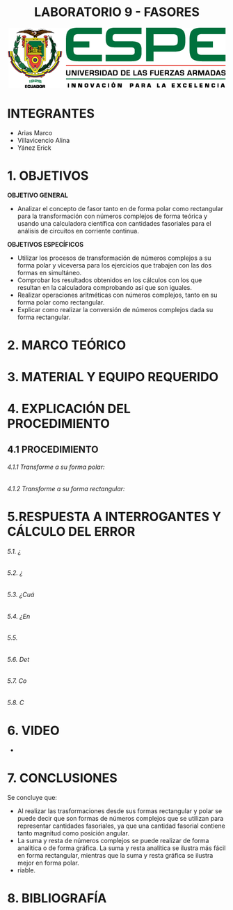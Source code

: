 <div align="center">

# LABORATORIO 9 - FASORES

![](https://github.com/erickyanez1/IMAGENES-DEBER-1/blob/main/espe.png) 

</div>

# **INTEGRANTES**

- Arias Marco
- Villavicencio Alina
- Yánez Erick


# **1. OBJETIVOS**

**OBJETIVO GENERAL**
  
  - Analizar el concepto de fasor tanto en de forma polar como rectangular para la transformación con números complejos de forma teórica y usando una calculadora científica con cantidades fasoriales para el análisis de circuitos en corriente continua. 
 
 **OBJETIVOS ESPECÍFICOS**
   
  - Utilizar los procesos de transformación de números complejos a su forma polar y viceversa para los ejercicios que trabajen con las dos formas en simultáneo. 
  - Comprobar los resultados obtenidos en los cálculos con los que resultan en la calculadora comprobando así que son iguales.
  - Realizar operaciones aritméticas con números complejos, tanto en su forma polar como rectangular.
  - Explicar como realizar la conversión de números complejos dada su forma rectangular.                                                  
  
# **2. MARCO TEÓRICO**

<div align="center">
  

  
</div>
  
# **3. MATERIAL Y EQUIPO REQUERIDO**

<div align="center">
  

  
</div>

# **4. EXPLICACIÓN DEL PROCEDIMIENTO**

## **4.1 PROCEDIMIENTO**

###### 4.1.1  Transforme a su forma polar:

<div align="center">


  
</div>


###### 4.1.2 Transforme a su forma rectangular:

<div align="center">
  

  
</div>

#  5.RESPUESTA A INTERROGANTES Y CÁLCULO DEL ERROR


###### 5.1. ¿



###### 5.2. ¿



###### 5.3. ¿Cuá



###### 5.4. ¿En


###### 5.5. 





###### 5.6. Det




###### 5.7. Co



###### 5.8. C



# **6. VIDEO**

- 

# **7. CONCLUSIONES**

Se concluye que:

- Al realizar las trasformaciones desde sus formas rectangular y polar se puede decir que son formas de números complejos que se utilizan para representar cantidades fasoriales, ya que una cantidad fasorial contiene tanto magnitud como posición angular.
- La suma y resta de números complejos se puede realizar de forma analítica o de forma gráfica. La suma y resta analítica se ilustra más fácil en forma rectangular, mientras que la suma y resta gráfica se ilustra mejor en forma polar.
- riable.

# **8. BIBLIOGRAFÍA**




